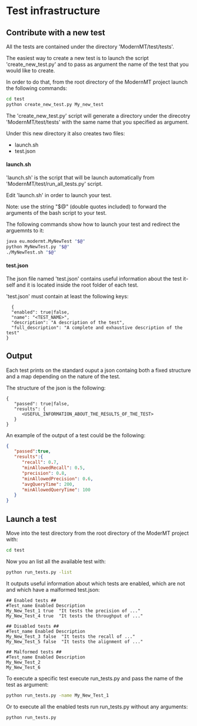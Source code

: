 # Test infrastructure

## Contribute with a new test
All the tests are contained under the directory 'ModernMT/test/tests'.

The easiest way to create a new test is to launch the script 'create_new_test.py' and to pass as argument the name of the test that you would like to create.

In order to do that, from the root directory of the ModernMT project launch the following commands:
```bash
cd test
python create_new_test.py My_new_test
```

The 'create_new_test.py' script will generate a directory under the direcotry 'ModernMT/test/tests' with the same name that you specified as argument.

Under this new directory it also creates two files:

  * launch.sh
  * test.json

#### launch.sh

'launch.sh' is the script that will be launch automatically from 'ModernMT/test/run_all_tests.py' script.

Edit 'launch.sh' in order to launch your test. 

Note: use the string "$@" (double quotes included) to forward the arguments of the bash script to your test.

The following commands show how to launch your test and redirect the arguemnts to it:
```bash
java eu.modermt.MyNewTest "$@"
python MyNewTest.py "$@"
./MyNewTest.sh "$@"
```

#### test.json

The json file named 'test.json' contains useful information about the test it-self and it is located inside the root folder of each test.

'test.json' must contain at least the following keys:
```
  {
  "enabled": true|false,
  "name": "<TEST_NAME>",
  "description": "A description of the test",
  "full_description": "A complete and exhaustive description of the test"
}
```

## Output

Each test prints on the standard ouput a json containg both a fixed structure and a map depending on the nature of the test.

The structure of the json is the following:
```
{  
   "passed": true|false,
   "results": {  
      <USEFUL_INFORMATION_ABOUT_THE_RESULTS_OF_THE_TEST>
   }
}
```

An example of the output of a test could be the following:
```json
{  
   "passed":true,
   "results":{  
      "recall": 0.7,
      "minAllowedRecall": 0.5,
      "precision": 0.8,
      "minAllowedPrecision": 0.6,
      "avgQueryTime": 200,
      "minAllowedQueryTime": 100
   }
}
```

## Launch a test

Move into the test directory from the root directory of the ModerMT project with:

```bash
cd test
```

Now you an list all the available test with:

```bash
python run_tests.py -list
```

It outputs useful information about which tests are enabled, which are not and which have a malformed test.json:

```
## Enabled tests ## 
#Test_name Enabled Description
My_New_Test_1 true  "It tests the precision of ..."
My_New_Test_4 true  "It tests the throughput of ..."

## Disabled tests ## 
#Test_name Enabled Description
My_New_Test_3 false  "It tests the recall of ..."
My_New_Test_5 false  "It tests the alignment of ..."

## Malformed tests ## 
#Test_name Enabled Description
My_New_Test_2
My_New_Test_6

```

To execute a specific test execute run_tests.py and pass the name of the test as argument:

```bash
python run_tests.py -name My_New_Test_1
```

Or to execute all the enabled tests run run_tests.py without any arguments:

```bash
python run_tests.py
```
